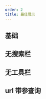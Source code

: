 ```yaml
---
order: 2
title: 最佳展示
---
```


## 基础

<code src='./demo/basic.tsx'></code>

## 无搜索栏

<code src='./demo/noSearch.tsx'></code>

## 无工具栏

<code src='./demo/noBar.tsx'></code>

## url 带参查询

<code src='./demo/urlParams.tsx'></code>